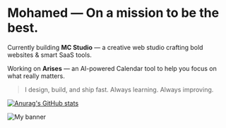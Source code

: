 # Mohamed — On a mission to be the best.

Currently building **MC Studio** — a creative web studio crafting bold websites & smart SaaS tools.

Working on **Arises** — an AI-powered Calendar tool to help you focus on what really matters.

> I design, build, and ship fast. Always learning. Always improving.

[![Anurag's GitHub stats](https://github-readme-stats.vercel.app/api?username=mohamedevweb)](https://github.com/anuraghazra/github-readme-stats)

![My banner](./assets/bluffy.jpg)
